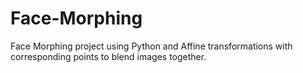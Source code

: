 # Face-Morphing
Face Morphing project using Python and Affine transformations with corresponding points to blend images together.
